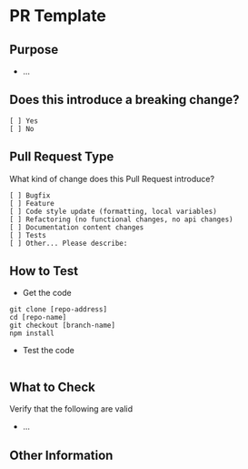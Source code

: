 # PR Template

## Purpose

<!-- Describe the intention of the changes being proposed. What problem does it solve or functionality does it add? -->

- ...

## Does this introduce a breaking change?

<!-- Mark one with an "x". -->

```text
[ ] Yes
[ ] No
```

## Pull Request Type

What kind of change does this Pull Request introduce?

<!-- Please check the one that applies to this PR using "x". -->

```text
[ ] Bugfix
[ ] Feature
[ ] Code style update (formatting, local variables)
[ ] Refactoring (no functional changes, no api changes)
[ ] Documentation content changes
[ ] Tests
[ ] Other... Please describe:
```

## How to Test

- Get the code

```text
git clone [repo-address]
cd [repo-name]
git checkout [branch-name]
npm install
```

- Test the code
<!-- Add steps to run the tests suite and/or manually test -->

```text

```

## What to Check

Verify that the following are valid

- ...

## Other Information

<!-- Add any other helpful information that may be needed here. -->
